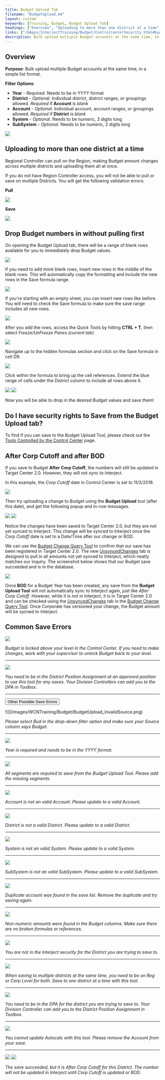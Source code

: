 ```yaml
---
title: Budget Upload Tab
filename: "BudgetUpload.md"
layout: custom
keywords: [Training, Budget, Budget Upload Tab]
headings: ["Overview", "Uploading to more than one district at a time", "Drop Budget numbers in without pulling first", "Do I have security rights to Save from the Budget Upload tab?", "After Corp Cutoff and after BOD", "Common Save Errors"]
links: ["/bApps/InterjectTraining/Budget/ControlCenterSecurity.html#budget-tools-and-the-control-center", "/bApps/InterjectTraining/Budget/BudgetChangeQueryToolSummary.html", "/bApps/InterjectTraining/Budget/BudgetChangeQuery_UnsyncedChanges.html", "/bApps/InterjectTraining/Budget/BudgetChangeQuery_UnsyncedChanges.html", "/bApps/InterjectTraining/Budget/BudgetChangeQueryToolSummary.html"]
description: Bulk upload multiple Budget accounts at the same time, in a simple list format.
---
```


## Overview

**Purpose**:  Bulk upload multiple Budget accounts at the same time, in a simple list format.

**Filter Options**:

* **Year** - *Required*. Needs to be in YYYY format
* **District** - *Optional*. Individual district, district ranges, or groupings allowed. *Required* if **Account** is *blank*
* **Account** - *Optional*. Individual account, account ranges, or groupings allowed. *Required* if **District** is *blank*
* **System** - *Optional*. Needs to be numeric, 3 digits long
* **SubSystem** - *Optional*. Needs to be numeric, 2 digits long

![](/images/WCNTraining/Budget/BudgetUpload_FullView.png)

## Uploading to more than one district at a time

Regional Controller can pull on the Region, making Budget amount changes across multiple districts and uploading them all at once.

If you do not have Region Controller access, you will not be able to pull or save on multiple Districts. You will get the following validation errors:

**Pull**

![](/images/WCNTraining/Budget/BudgetUpload_MultipleDistrictsPull.png)

**Save**

![](/images/WCNTraining/Budget/BudgetUpload_MultipleDistrictsSave.png)

## Drop Budget numbers in without pulling first

On opening the Budget Upload tab, there will be a range of blank rows available for you to immediately drop Budget values. 

![](/images/WCNTraining/Budget/BudgetUpload_BlankRowsDefault.png)

If you need to add more blank rows, insert new rows in the middle of the blank rows. This will automatically copy the formatting and include the new rows in the Save formula range.

![](/images/WCNTraining/Budget/BudgetUpload_InsertNewRowsMiddle.png)

If you're starting with an empty sheet, you can insert new rows like before. You will need to check the Save formula to make sure the save range includes all new rows.

![](/images/WCNTraining/Budget/BudgetUpload_InsertNewRowsFromEmpty.png)

After you add the rows, access the *Quick Tools* by hitting **CTRL + T**, then select *Freeze/UnFreeze Panes (current tab)*.

![](/images/WCNTraining/Budget/BudgetUpload_QuickTools.png)

Navigate up to the hidden formulas section and click on the Save formula in cell D9.

![](/images/WCNTraining/Budget/BudgetUpload_SaveFormula.png)

Click within the formula to bring up the cell references. Extend the blue range of cells under the District column to include all rows above it.

![](/images/WCNTraining/Budget/BudgetUpload_SmallSaveRange.png)
![](/images/WCNTraining/Budget/BudgetUpload_BigSaveRange.png)

Now you will be able to drop in the desired Budget values and save them!

## Do I have security rights to Save from the Budget Upload tab?

To find if you can save to the Budget Upload Tool, please check out the [Tools Controlled by the Control Center](/bApps/InterjectTraining/Budget/ControlCenterSecurity.html#budget-tools-and-the-control-center) page.

## After Corp Cutoff and after BOD

If you save to Budget **After Corp Cutoff**, the numbers will still be updated in Target Center 2.0. However, they will not sync to Interject.

In this example, the *Corp Cutoff* date in Control Center is set to 11/3/2018.

![](/images/WCNTraining/Budget/BudgetUpload_CCAfterCorpCutoff.png)

Then try uploading a change to Budget using the **Budget Upload** tool (after this date), and get the following popup and in-row messages.

![](/images/WCNTraining/Budget/BudgetUpload_AfterCorpCutoffMessage.png)
![](/images/WCNTraining/Budget/BudgetUpload_AfterCorpCutoffRowMessage.png)

Notice the changes have been saved to Target Center 2.0, but they are not yet synced to Interject. This change will be synced to Interject once the *Corp Cutoff* date is set to a Date/Time after our change or BOD.

We can use the [Budget Change Query Tool](/bApps/InterjectTraining/Budget/BudgetChangeQueryToolSummary.html) to confirm that our save has been registered in Target Center 2.0. The new [UnsyncedChanges](/bApps/InterjectTraining/Budget/BudgetChangeQuery_UnsyncedChanges.html) tab is designed to pull in all amounts not yet synced to Interject, which neatly matches our inquiry. The screenshot below shows that our Budget save succeeded and is in the database.

![](/images/WCNTraining/Budget/BudgetUpload_UnsyncedChangesBCQuery.png)

Once **BOD** for a Budget Year has been created, any save from the **Budget Upload Tool** will not automatically sync to Interject again, just like *After Corp Cutoff*. However, while it is not in Interject, it is in Target Center 2.0 and can be checked using the [UnsyncedChanges](/bApps/InterjectTraining/Budget/BudgetChangeQuery_UnsyncedChanges.html) tab in the [Budget Change Query Tool](/bApps/InterjectTraining/Budget/BudgetChangeQueryToolSummary.html). Once Corporate has versioned your change, the Budget amount will be sycned to Interject.

## Common Save Errors

![](/images/WCNTraining/Budget/BudgetUpload_LockLevelError.png)

*Budget is locked above your level in the Control Center. If you need to make changes, work with your supervisor to unlock Budget back to your level.*

___
![](/images/WCNTraining/Budget/BudgetUpload_DPAError.png)

*You need to be in the District Position Assignment at an approved position to use this tool for any saves. Your Division Controllers can add you to the DPA in Toolbox.*

___
<button class="collapsible">Other Possible Save Errors</button>
<div markdown="1" class="panel">
![](/images/WCNTraining/Budget/BudgetUpload_InvalidSource.png)

*Please select Bud in the drop-down filter option and make sure your Source column says Budget.*

___
![](/images/WCNTraining/Budget/BudgetUpload_InvalidYear.png)

*Year is required and needs to be in the YYYY format.*
        
___
![](/images/WCNTraining/Budget/BudgetUpload_IncompleteGLString.png)

*All segments are required to save from the Budget Upload Tool. Please add the missing segments.*

___
![](/images/WCNTraining/Budget/BudgetUpload_InvalidAccount.png)

*Account is not an valid Account. Please update to a valid Account.*
        
___
![](/images/WCNTraining/Budget/BudgetUpload_InvalidDistrict.png)

*District is not a valid District. Please update to a valid District.*

___
![](/images/WCNTraining/Budget/BudgetUpload_InvalidSystem.png)

*System is not an valid System. Please update to a valid System.*
        
___
![](/images/WCNTraining/Budget/BudgetUpload_InvalidSubSystem.png)

*SubSystem is not an valid SubSystem. Please update to a valid SubSystem.*

___
![](/images/WCNTraining/Budget/BudgetUpload_DuplicateAccount.png)

*Duplicate account was found in the save list. Remove the duplicate and try saving again.*
        
___
![](/images/WCNTraining/Budget/BudgetUpload_InvalidAmount.png)

*Non-numeric amounts were found in the Budget columns. Make sure there are no broken formulas or references.*

___
![](/images/WCNTraining/Budget/BudgetUpload_DistrictNotinRightsRow.png)

*You are not in the Interject security for the District you are trying to save to.*

___
![](/images/WCNTraining/Budget/BudgetUpload_RegCorpMultipleDistrictError.png)

*When saving to multiple districts at the same time, you need to be on Reg or Corp Level for both. Save to one district at a time with this tool.*
        
___
![](/images/WCNTraining/Budget/BudgetUpload_NotinDPAforDistrict.png)

*You need to be in the DPA for the district you are trying to save to. Your Division Controller can add you to the District Position Assignment in Toolbox.*

___
![](/images/WCNTraining/Budget/BudgetUpload_CannotUpdateAutocalcs.png)

*You cannot update Autocalc with this tool. Please remove the Account from your save.*
        
___
![](/images/WCNTraining/Budget/BudgetUpload_AfterCorpCutoffMessage.png)
![](/images/WCNTraining/Budget/BudgetUpload_AfterCorpCutoffRowMessageSingle.png)

*The save succeeded, but it is After Corp Cutoff for this District. The number will not be updated in Interject until Corp Cutoff is updated or BOD.*
</div>
